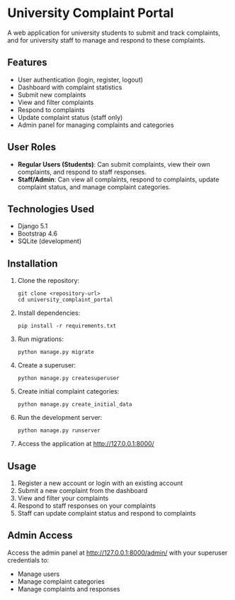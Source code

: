 # University Complaint Portal

A web application for university students to submit and track complaints, and for university staff to manage and respond to these complaints.

## Features

- User authentication (login, register, logout)
- Dashboard with complaint statistics
- Submit new complaints
- View and filter complaints
- Respond to complaints
- Update complaint status (staff only)
- Admin panel for managing complaints and categories

## User Roles

- **Regular Users (Students)**: Can submit complaints, view their own complaints, and respond to staff responses.
- **Staff/Admin**: Can view all complaints, respond to complaints, update complaint status, and manage complaint categories.

## Technologies Used

- Django 5.1
- Bootstrap 4.6
- SQLite (development)

## Installation

1. Clone the repository:
   ```
   git clone <repository-url>
   cd university_complaint_portal
   ```

2. Install dependencies:
   ```
   pip install -r requirements.txt
   ```

3. Run migrations:
   ```
   python manage.py migrate
   ```

4. Create a superuser:
   ```
   python manage.py createsuperuser
   ```

5. Create initial complaint categories:
   ```
   python manage.py create_initial_data
   ```

6. Run the development server:
   ```
   python manage.py runserver
   ```

7. Access the application at http://127.0.0.1:8000/

## Usage

1. Register a new account or login with an existing account
2. Submit a new complaint from the dashboard
3. View and filter your complaints
4. Respond to staff responses on your complaints
5. Staff can update complaint status and respond to complaints

## Admin Access

Access the admin panel at http://127.0.0.1:8000/admin/ with your superuser credentials to:
- Manage users
- Manage complaint categories
- Manage complaints and responses 